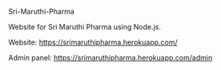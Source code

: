 Sri-Maruthi-Pharma

Website for Sri Maruthi Pharma using Node.js.

Website: https://srimaruthipharma.herokuapp.com/

Admin panel: https://srimaruthipharma.herokuapp.com/admin
